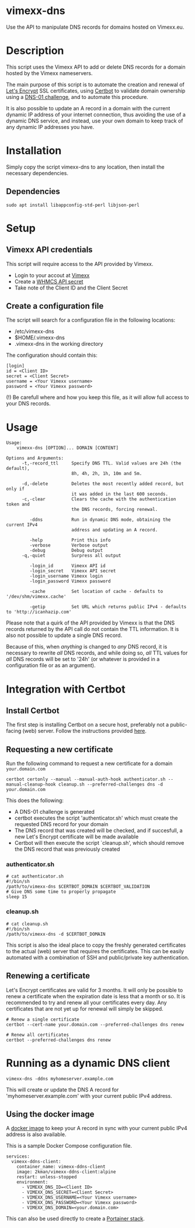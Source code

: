 # vimexx-dns

Use the API to manipulate DNS records for domains hosted on Vimexx.eu.

# Description

This script uses the Vimexx API to add or delete DNS records for a domain
hosted by the Vimexx nameservers.

The main purpose of this script is to automate the creation and renewal of
[Let's Encrypt](https://letsencrypt.org/) SSL certificates, using [Certbot](https://certbot.eff.org/) to validate domain
ownership using a [DNS-01 challenge](https://letsencrypt.org/docs/challenge-types/), and to automate this procedure.

It is also possible to update an A record in a domain with the current
dynamic IP address of your internet connection, thus avoiding the use of
a dynamic DNS service, and instead, use your own domain to keep track of
any dynamic IP addresses you have.

# Installation

Simply copy the script vimexx-dns to any location, then install the necessary dependencies.

## Dependencies

```
sudo apt install libappconfig-std-perl libjson-perl
```

# Setup

## Vimexx API credentials

This script will require access to the API provided by Vimexx.

- Login to your accout at [Vimexx](https://my.vimexx.eu/)
- Create a [WHMCS API secret](https://my.vimexx.eu/api)
- Take note of the Client ID and the Client Secret

## Create a configuration file

The script will search for a configuration file in the following locations:

- /etc/vimexx-dns
- $HOME/.vimexx-dns
- .vimexx-dns in the working directory

The configuration should contain this:

```
[login]
id = <Client ID>
secret = <Client Secret>
username = <Your Vimexx username>
password = <Your Vimexx password>
```

(!) Be carefull where and how you keep this file, as it will allow full access to your DNS records.

# Usage

```
Usage:
    vimexx-dns [OPTION]... DOMAIN [CONTENT]

Options and Arguments:
      -t,-record_ttl     Specify DNS TTL. Valid values are 24h (the default),
                         8h, 4h, 2h, 1h, 10m and 5m.

      -d,-delete         Deletes the most recently added record, but only if
                         it was added in the last 600 seconds.
      -c,-clear          Clears the cache with the authentication token and
                         the DNS records, forcing renewal.

         -ddns           Run in dynamic DNS mode, obtaining the current IPv4
                         address and updating an A record.

         -help           Print this info
         -verbose        Verbose output
         -debug          Debug output
      -q,-quiet          Surpress all output

         -login_id       Vimexx API id
         -login_secret   Vimexx API secret
         -login_username Vimexx login
         -login_password Vimexx password

         -cache          Set location of cache - defaults to '/dev/shm/vimexx.cache'

         -getip          Set URL which returns public IPv4 - defaults to 'http://icanhazip.com'
```

Please note that a quirk of the API provided by Vimexx is that the DNS records returned by the API call
do not contain the TTL information. It is also not possible to update a single DNS record.

Because of this, when *anything* is changed to *any* DNS record, it is necessary to rewrite *all*
DNS records, and while doing so, *all* TTL values for *all* DNS records will be set to '24h' (or whatever
is provided in a configuration file or as an argument).

# Integration with Certbot

## Install Certbot

The first step is installing Certbot on a secure host, preferably not a public-facing (web) server.
Follow the instructions provided [here](https://certbot.eff.org/instructions).

## Requesting a new certificate

Run the following command to request a new certificate for a domain `your.domain.com`

```
certbot certonly --manual --manual-auth-hook authenticator.sh --manual-cleanup-hook cleanup.sh --preferred-challenges dns -d your.domain.com
```

This does the following:

- A DNS-01 challenge is generated
- certbot executes the script 'authenticator.sh' which must create the requested DNS record for your domain
- The DNS record that was created will be checked, and if succesfull, a new Let's Encrypt certificate will be made available
- Certbot will then execute the script `cleanup.sh', which should remove the DNS record that was previously created

### authenticator.sh

```
# cat authenticator.sh
#!/bin/sh
/path/to/vimexx-dns $CERTBOT_DOMAIN $CERTBOT_VALIDATION
# Give DNS some time to properly propagate
sleep 15
```

### cleanup.sh

```
# cat cleanup.sh
#!/bin/sh
/path/to/vimexx-dns -d $CERTBOT_DOMAIN
```

This script is also the ideal place to copy the freshly generated certificates to the actual (web) server that requires the certificates.
This can be easily automated with a combination of SSH and public/private key authentication.

## Renewing a certificate

Let's Encrypt certificates are valid for 3 months. It will only be possible to renew a certificate when the expiration date is less that a month or so. It is recommended to try and renew all your certificates every day. Any certificates that are not yet up for renewal will simply be skipped.

```
# Renew a single certificate
certbot --cert-name your.domain.com --preferred-challenges dns renew
```

```
# Renew all certificates
certbot --preferred-challenges dns renew
```

# Running as a dynamic DNS client

```
vimexx-dns -ddns myhomeserver.example.com
```
This will create or update the DNS A record for 'myhomeserver.example.com' with your current public IPv4 address.

## Using the docker image

A [docker image](https://hub.docker.com/repository/docker/2kman/vimexx-ddns-client/general) to keep your A record in sync with your current public IPv4 address is also available.

This is a sample Docker Compose configuration file.

```
services:
  vimexx-ddns-client:
    container_name: vimexx-ddns-client
    image: 2kman/vimexx-ddns-client:alpine
    restart: unless-stopped
    environment:
      - VIMEXX_DNS_ID=<Client ID>
      - VIMEXX_DNS_SECRET=<Client Secret>
      - VIMEXX_DNS_USERNAME=<Your Vimexx username>
      - VIMEXX_DNS_PASSWORD=<Your Vimexx password>
      - VIMEXX_DNS_DOMAIN=<your.domain.com>
```

This can also be used directly to create a [Portainer stack](https://docs.portainer.io/user/docker/stacks/add).
